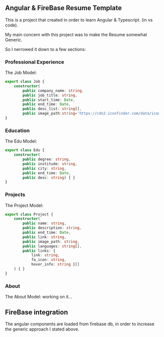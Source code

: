 ## Angular & FireBase Resume Template 
This is a project that created in order to learn Angular & Typescript. (in vs code).

My main concern with this project was to make the Resume somewhat Generic.

So I nerrowed it down to a few sections:

### Professional Experience
The Job Model:
``` typescript
export class Job {
    constructor(
        public company_name: string, 
        public job_title: string, 
        public start_time: Date, 
        public end_time: Date, 
        public desc_list: string[], 
        public image_path:string='https://cdn2.iconfinder.com/data/icons/metro-ui-icon-set/512/Work_Network.png') { }
}
```

### Education
The Edu Model:
``` typescript
export class Edu {
    constructor(
        public degree: string, 
        public institude: string,
        public city: string, 
        public end_time: Date, 
        public desc: string) { }
}
```

### Projects
The Project Model:
``` typescript
export class Project {
    constructor(
        public name: string,
        public description: string,
        public end_time: Date,
        public link: string,
        public image_path: string,
        public languages: string[],
        public links: { 
            link: string, 
            fa_icon: string, 
            hover_info: string }[]
    ) { }
}
```
### About
The About Model:
working on it...

## FireBase integration
The angular components are loaded from firebase db, in order to increase the generic approach I stated above. 